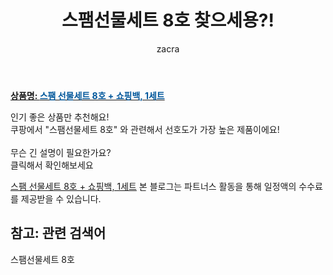 ﻿---
layout: post
title:  "스팸선물세트 8호 찾으세용?!"
author: zacra
categories: [ 아이템 ]
tags: [스팸선물세트 8호]
image: https://static.coupangcdn.com/image/product/image/vendoritem/2019/08/21/3001085206/9a3b6a33-15fe-4488-a31b-68ff09a36a97.jpg 
description: "쿠팡에서 스팸선물세트 8호 관련 키워드로 가장 고객 선호도가 높은 제품이랍니다."
rating: 4.5
---

<a href="https://link.coupang.com/re/AFFSDP?lptag=AF8407795&pageKey=13032783&itemId=54740014&vendorItemId=73561947879&traceid=V0-153-6acdd1bcbb078f86"><b>상품명: <font color='#01579B'>스팸 선물세트 8호 + 쇼핑백, 1세트</font></b></a>

인기 좋은 상품만 추천해요!<br/>
쿠팡에서 "스팸선물세트 8호" 와 관련해서 선호도가 가장 높은 제품이에요!<br/><br/>
무슨 긴 설명이 필요한가요?  
클릭해서 확인해보세요


<a href="https://link.coupang.com/re/AFFSDP?lptag=AF8407795&pageKey=13032783&itemId=54740014&vendorItemId=73561947879&traceid=V0-153-6acdd1bcbb078f86">스팸 선물세트 8호 + 쇼핑백, 1세트</a>
본 블로그는 파트너스 활동을 통해 일정액의 수수료를 제공받을 수 있습니다.

## 참고: 관련 검색어    
스팸선물세트 8호